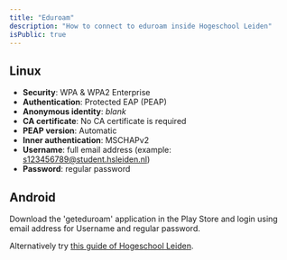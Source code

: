 ```yaml
---
title: "Eduroam"
description: "How to connect to eduroam inside Hogeschool Leiden"
isPublic: true
---
```


## Linux

* **Security**:
  WPA & WPA2 Enterprise
* **Authentication**:
  Protected EAP (PEAP)
* **Anonymous identity**:
  *blank*
* **CA certificate**:
  No CA certificate is required
* **PEAP version**:
  Automatic
* **Inner authentication**:
  MSCHAPv2
* **Username**:
  full email address (example: s123456789@student.hsleiden.nl)
* **Password**:
  regular password

## Android
Download the 'geteduroam' application in the Play Store and login using
email address for Username and regular password.

Alternatively try [this guide of Hogeschool Leiden](https://hogeschoolleiden-my.sharepoint.com/personal/s1127868_student_hsleiden_nl/_layouts/15/onedrive.aspx?q=eduroam&searchScope=all&id=%2Fsites%2FPI%2Fict%2FGedeelde%20%20documenten%2FHandleiding%20eduroam%20verbinden%20of%20vergeten%20android%2Epdf&listurl=https%3A%2F%2Fhogeschoolleiden%2Esharepoint%2Ecom%2Fsites%2FPI%2Fict%2FGedeelde%20%20documenten&parentview=7).
